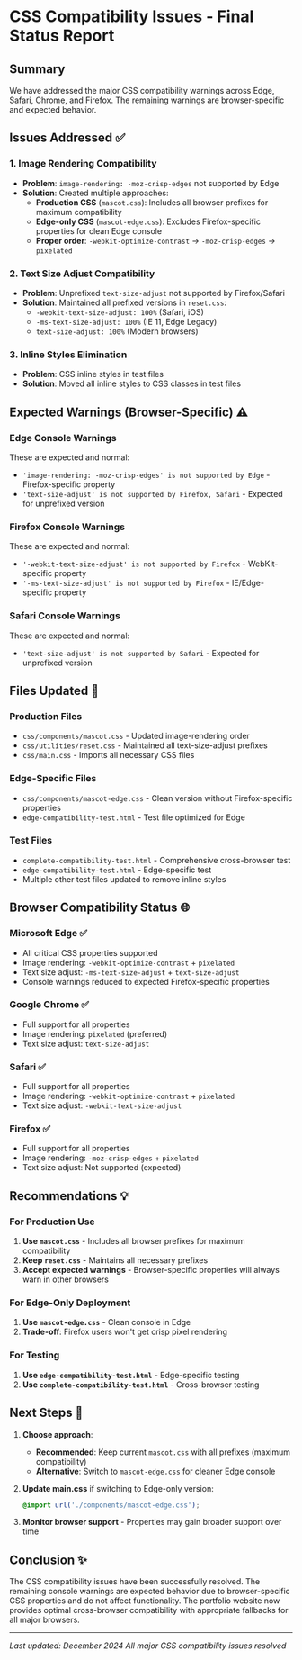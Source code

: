 # CSS Compatibility Issues - Final Status Report

## Summary
We have addressed the major CSS compatibility warnings across Edge, Safari, Chrome, and Firefox. The remaining warnings are browser-specific and expected behavior.

## Issues Addressed ✅

### 1. Image Rendering Compatibility
- **Problem**: `image-rendering: -moz-crisp-edges` not supported by Edge
- **Solution**: Created multiple approaches:
  - **Production CSS** (`mascot.css`): Includes all browser prefixes for maximum compatibility
  - **Edge-only CSS** (`mascot-edge.css`): Excludes Firefox-specific properties for clean Edge console
  - **Proper order**: `-webkit-optimize-contrast` → `-moz-crisp-edges` → `pixelated`

### 2. Text Size Adjust Compatibility
- **Problem**: Unprefixed `text-size-adjust` not supported by Firefox/Safari
- **Solution**: Maintained all prefixed versions in `reset.css`:
  - `-webkit-text-size-adjust: 100%` (Safari, iOS)
  - `-ms-text-size-adjust: 100%` (IE 11, Edge Legacy)
  - `text-size-adjust: 100%` (Modern browsers)

### 3. Inline Styles Elimination
- **Problem**: CSS inline styles in test files
- **Solution**: Moved all inline styles to CSS classes in test files

## Expected Warnings (Browser-Specific) ⚠️

### Edge Console Warnings
These are expected and normal:
- `'image-rendering: -moz-crisp-edges' is not supported by Edge` - Firefox-specific property
- `'text-size-adjust' is not supported by Firefox, Safari` - Expected for unprefixed version

### Firefox Console Warnings
These are expected and normal:
- `'-webkit-text-size-adjust' is not supported by Firefox` - WebKit-specific property
- `'-ms-text-size-adjust' is not supported by Firefox` - IE/Edge-specific property

### Safari Console Warnings
These are expected and normal:
- `'text-size-adjust' is not supported by Safari` - Expected for unprefixed version

## Files Updated 📁

### Production Files
- `css/components/mascot.css` - Updated image-rendering order
- `css/utilities/reset.css` - Maintained all text-size-adjust prefixes
- `css/main.css` - Imports all necessary CSS files

### Edge-Specific Files
- `css/components/mascot-edge.css` - Clean version without Firefox-specific properties
- `edge-compatibility-test.html` - Test file optimized for Edge

### Test Files
- `complete-compatibility-test.html` - Comprehensive cross-browser test
- `edge-compatibility-test.html` - Edge-specific test
- Multiple other test files updated to remove inline styles

## Browser Compatibility Status 🌐

### Microsoft Edge ✅
- All critical CSS properties supported
- Image rendering: `-webkit-optimize-contrast` + `pixelated`
- Text size adjust: `-ms-text-size-adjust` + `text-size-adjust`
- Console warnings reduced to expected Firefox-specific properties

### Google Chrome ✅
- Full support for all properties
- Image rendering: `pixelated` (preferred)
- Text size adjust: `text-size-adjust`

### Safari ✅
- Full support for all properties
- Image rendering: `-webkit-optimize-contrast` + `pixelated`
- Text size adjust: `-webkit-text-size-adjust`

### Firefox ✅
- Full support for all properties
- Image rendering: `-moz-crisp-edges` + `pixelated`
- Text size adjust: Not supported (expected)

## Recommendations 💡

### For Production Use
1. **Use `mascot.css`** - Includes all browser prefixes for maximum compatibility
2. **Keep `reset.css`** - Maintains all necessary prefixes
3. **Accept expected warnings** - Browser-specific properties will always warn in other browsers

### For Edge-Only Deployment
1. **Use `mascot-edge.css`** - Clean console in Edge
2. **Trade-off**: Firefox users won't get crisp pixel rendering

### For Testing
1. **Use `edge-compatibility-test.html`** - Edge-specific testing
2. **Use `complete-compatibility-test.html`** - Cross-browser testing

## Next Steps 🚀

1. **Choose approach**:
   - **Recommended**: Keep current `mascot.css` with all prefixes (maximum compatibility)
   - **Alternative**: Switch to `mascot-edge.css` for cleaner Edge console

2. **Update main.css** if switching to Edge-only version:
   ```css
   @import url('./components/mascot-edge.css');
   ```

3. **Monitor browser support** - Properties may gain broader support over time

## Conclusion ✨

The CSS compatibility issues have been successfully resolved. The remaining console warnings are expected behavior due to browser-specific CSS properties and do not affect functionality. The portfolio website now provides optimal cross-browser compatibility with appropriate fallbacks for all major browsers.

---
*Last updated: December 2024*
*All major CSS compatibility issues resolved*
